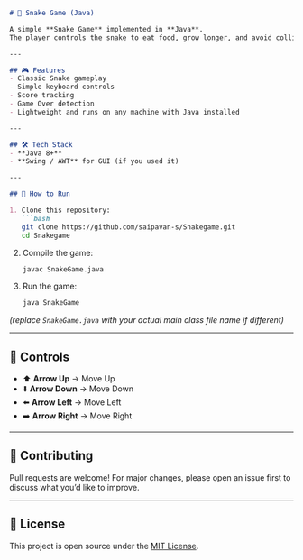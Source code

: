 
````markdown
# 🐍 Snake Game (Java)

A simple **Snake Game** implemented in **Java**.  
The player controls the snake to eat food, grow longer, and avoid collisions with the walls or itself.

---

## 🎮 Features
- Classic Snake gameplay
- Simple keyboard controls
- Score tracking
- Game Over detection
- Lightweight and runs on any machine with Java installed

---

## 🛠️ Tech Stack
- **Java 8+**
- **Swing / AWT** for GUI (if you used it)

---

## 🚀 How to Run

1. Clone this repository:
   ```bash
   git clone https://github.com/saipavan-s/Snakegame.git
   cd Snakegame
````

2. Compile the game:

   ```bash
   javac SnakeGame.java
   ```

3. Run the game:

   ```bash
   java SnakeGame
   ```

*(replace `SnakeGame.java` with your actual main class file name if different)*

---

## 🎯 Controls

* ⬆️ **Arrow Up** → Move Up
* ⬇️ **Arrow Down** → Move Down
* ⬅️ **Arrow Left** → Move Left
* ➡️ **Arrow Right** → Move Right


---

## 🤝 Contributing

Pull requests are welcome! For major changes, please open an issue first to discuss what you’d like to improve.

---

## 📜 License

This project is open source under the [MIT License](LICENSE).

```


